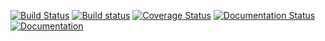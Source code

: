 [![Build Status](https://travis-ci.org/dartsim/dart.png?branch=master)](https://travis-ci.org/dartsim/dart)
[![Build status](https://ci.appveyor.com/api/projects/status/6rta8olo95bpu84r/branch/master?svg=true)](https://ci.appveyor.com/project/jslee02/dart/branch/master)
[![Coverage Status](https://coveralls.io/repos/github/dartsim/dart/badge.svg?branch=master)](https://coveralls.io/github/dartsim/dart?branch=master)
[![Documentation Status](https://readthedocs.org/projects/dart/badge/?version=latest)](https://readthedocs.org/projects/dart/?badge=latest)
[![Documentation](https://codedocs.xyz/dartsim/dart.svg)](https://codedocs.xyz/dartsim/dart/)
